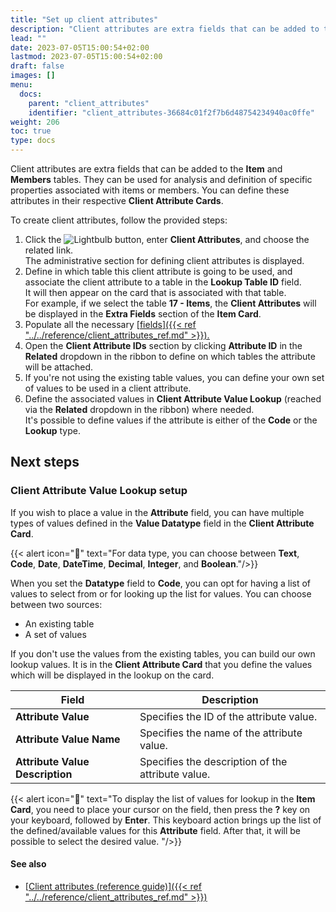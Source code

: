 ```yaml
---
title: "Set up client attributes"
description: "Client attributes are extra fields that can be added to the Item and Members tables. They can be used for analysis and definition of specific properties associated with items or members. You can define these attributes in their respective Client Attribute Cards."
lead: ""
date: 2023-07-05T15:00:54+02:00
lastmod: 2023-07-05T15:00:54+02:00
draft: false
images: []
menu:
  docs:
    parent: "client_attributes"
    identifier: "client_attributes-36684c01f2f7b6d48754234940ac0ffe"
weight: 206
toc: true
type: docs
---
```


Client attributes are extra fields that can be added to the **Item** and **Members** tables. They can be used for analysis and definition of specific properties associated with items or members. You can define these attributes in their respective **Client Attribute Cards**. 

To create client attributes, follow the provided steps:

1. Click the ![Lightbulb](Lightbulb_icon.PNG) button, enter **Client Attributes**, and choose the related link.           
   The administrative section for defining client attributes is displayed.     
2. Define in which table this client attribute is going to be used, and associate the client attribute to a table in the **Lookup Table ID** field.     
   It will then appear on the card that is associated with that table.       
   For example, if we select the table **17 - Items**, the **Client Attributes** will be displayed in the **Extra Fields** section of the **Item Card**.
3. Populate all the necessary [<ins>fields<ins>]({{< ref "../../reference/client_attributes_ref.md" >}}).
4. Open the **Client Attribute IDs** section by clicking **Attribute ID** in the **Related** dropdown in the ribbon to define on which tables the attribute will be attached.
5. If you're not using the existing table values, you can define your own set of values to be used in a client attribute. 
6. Define the associated values in **Client Attribute Value Lookup** (reached via the **Related** dropdown in the ribbon) where needed.    
   It's possible to define values if the attribute is either of the **Code** or the **Lookup** type. 

## Next steps

### Client Attribute Value Lookup setup

If you wish to place a value in the **Attribute** field, you can have multiple types of values defined in the **Value Datatype** field in the **Client Attribute Card**.

{{< alert icon="📝" text="For data type, you can choose between <b>Text</b>, <b>Code</b>, <b>Date</b>, <b>DateTime</b>, <b>Decimal</b>, <b>Integer</b>, and <b>Boolean</b>."/>}}


When you set the **Datatype** field to **Code**, you can opt for having a list of values to select from or for looking up the list for values. You can choose between two sources: 

- An existing table
- A set of values

If you don't use the values from the existing tables, you can build our own lookup values. It is in the **Client Attribute Card** that you define the values which will be displayed in the lookup on the card. 


| Field     | Description |
| ----------- | ----------- |
| **Attribute Value** | Specifies the ID of the attribute value. |
| **Attribute Value Name** | Specifies the name of the attribute value. |
| **Attribute Value Description** | Specifies the description of the attribute value. |


{{< alert icon="📝" text="To display the list of values for lookup in the <b>Item Card</b>, you need to place your cursor on the field, then press the <b>?</b> key on your keyboard, followed by <b>Enter</b>. This keyboard action brings up the list of the defined/available values for this <b>Attribute</b> field. After that, it will be possible to select the desired value. "/>}}

#### See also

- [<ins>Client attributes (reference guide)<ins>]({{< ref "../../reference/client_attributes_ref.md" >}})